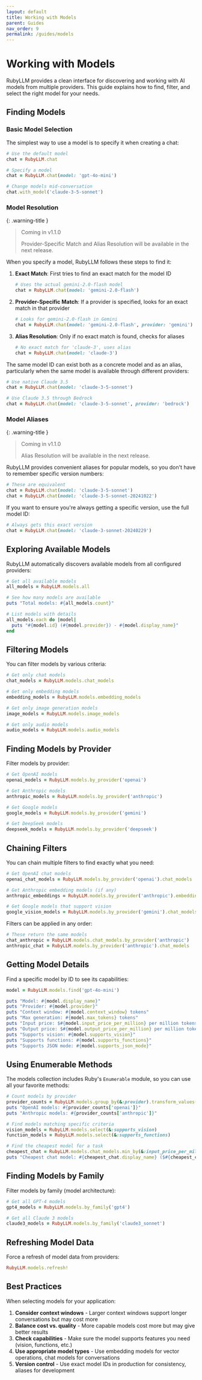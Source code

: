 ```yaml
---
layout: default
title: Working with Models
parent: Guides
nav_order: 9
permalink: /guides/models
---
```


# Working with Models

RubyLLM provides a clean interface for discovering and working with AI models from multiple providers. This guide explains how to find, filter, and select the right model for your needs.

## Finding Models

### Basic Model Selection

The simplest way to use a model is to specify it when creating a chat:

```ruby
# Use the default model
chat = RubyLLM.chat

# Specify a model
chat = RubyLLM.chat(model: 'gpt-4o-mini')

# Change models mid-conversation
chat.with_model('claude-3-5-sonnet')
```

### Model Resolution

{: .warning-title }
> Coming in v1.1.0
>
> Provider-Specific Match and Alias Resolution will be available in the next release.

When you specify a model, RubyLLM follows these steps to find it:

1. **Exact Match**: First tries to find an exact match for the model ID
   ```ruby
   # Uses the actual gemini-2.0-flash model
   chat = RubyLLM.chat(model: 'gemini-2.0-flash')
   ```

2. **Provider-Specific Match**: If a provider is specified, looks for an exact match in that provider
   ```ruby
   # Looks for gemini-2.0-flash in Gemini
   chat = RubyLLM.chat(model: 'gemini-2.0-flash', provider: 'gemini')
   ```

3. **Alias Resolution**: Only if no exact match is found, checks for aliases
   ```ruby
   # No exact match for 'claude-3', uses alias
   chat = RubyLLM.chat(model: 'claude-3')
   ```

The same model ID can exist both as a concrete model and as an alias, particularly when the same model is available through different providers:

```ruby
# Use native Claude 3.5
chat = RubyLLM.chat(model: 'claude-3-5-sonnet')

# Use Claude 3.5 through Bedrock
chat = RubyLLM.chat(model: 'claude-3-5-sonnet', provider: 'bedrock')
```

### Model Aliases

{: .warning-title }
> Coming in v1.1.0
>
> Alias Resolution will be available in the next release.

RubyLLM provides convenient aliases for popular models, so you don't have to remember specific version numbers:

```ruby
# These are equivalent
chat = RubyLLM.chat(model: 'claude-3-5-sonnet')
chat = RubyLLM.chat(model: 'claude-3-5-sonnet-20241022')
```

If you want to ensure you're always getting a specific version, use the full model ID:

```ruby
# Always gets this exact version
chat = RubyLLM.chat(model: 'claude-3-sonnet-20240229')
```

## Exploring Available Models

RubyLLM automatically discovers available models from all configured providers:

```ruby
# Get all available models
all_models = RubyLLM.models.all

# See how many models are available
puts "Total models: #{all_models.count}"

# List models with details
all_models.each do |model|
  puts "#{model.id} (#{model.provider}) - #{model.display_name}"
end
```

## Filtering Models

You can filter models by various criteria:

```ruby
# Get only chat models
chat_models = RubyLLM.models.chat_models

# Get only embedding models
embedding_models = RubyLLM.models.embedding_models

# Get only image generation models
image_models = RubyLLM.models.image_models

# Get only audio models
audio_models = RubyLLM.models.audio_models
```

## Finding Models by Provider

Filter models by provider:

```ruby
# Get OpenAI models
openai_models = RubyLLM.models.by_provider('openai')

# Get Anthropic models
anthropic_models = RubyLLM.models.by_provider('anthropic')

# Get Google models
google_models = RubyLLM.models.by_provider('gemini')

# Get DeepSeek models
deepseek_models = RubyLLM.models.by_provider('deepseek')
```

## Chaining Filters

You can chain multiple filters to find exactly what you need:

```ruby
# Get OpenAI chat models
openai_chat_models = RubyLLM.models.by_provider('openai').chat_models

# Get Anthropic embedding models (if any)
anthropic_embeddings = RubyLLM.models.by_provider('anthropic').embedding_models

# Get Google models that support vision
google_vision_models = RubyLLM.models.by_provider('gemini').chat_models.select(&:supports_vision)
```

Filters can be applied in any order:

```ruby
# These return the same models
chat_anthropic = RubyLLM.models.chat_models.by_provider('anthropic')
anthropic_chat = RubyLLM.models.by_provider('anthropic').chat_models
```

## Getting Model Details

Find a specific model by ID to see its capabilities:

```ruby
model = RubyLLM.models.find('gpt-4o-mini')

puts "Model: #{model.display_name}"
puts "Provider: #{model.provider}"
puts "Context window: #{model.context_window} tokens"
puts "Max generation: #{model.max_tokens} tokens"
puts "Input price: $#{model.input_price_per_million} per million tokens"
puts "Output price: $#{model.output_price_per_million} per million tokens"
puts "Supports vision: #{model.supports_vision}"
puts "Supports functions: #{model.supports_functions}"
puts "Supports JSON mode: #{model.supports_json_mode}"
```

## Using Enumerable Methods

The models collection includes Ruby's `Enumerable` module, so you can use all your favorite methods:

```ruby
# Count models by provider
provider_counts = RubyLLM.models.group_by(&:provider).transform_values(&:count)
puts "OpenAI models: #{provider_counts['openai']}"
puts "Anthropic models: #{provider_counts['anthropic']}"

# Find models matching specific criteria
vision_models = RubyLLM.models.select(&:supports_vision)
function_models = RubyLLM.models.select(&:supports_functions)

# Find the cheapest model for a task
cheapest_chat = RubyLLM.models.chat_models.min_by(&:input_price_per_million)
puts "Cheapest chat model: #{cheapest_chat.display_name} ($#{cheapest_chat.input_price_per_million}/M tokens)"
```

## Finding Models by Family

Filter models by family (model architecture):

```ruby
# Get all GPT-4 models
gpt4_models = RubyLLM.models.by_family('gpt4')

# Get all Claude 3 models
claude3_models = RubyLLM.models.by_family('claude3_sonnet')
```

## Refreshing Model Data

Force a refresh of model data from providers:

```ruby
RubyLLM.models.refresh!
```

## Best Practices

When selecting models for your application:

1. **Consider context windows** - Larger context windows support longer conversations but may cost more
2. **Balance cost vs. quality** - More capable models cost more but may give better results
3. **Check capabilities** - Make sure the model supports features you need (vision, functions, etc.)
4. **Use appropriate model types** - Use embedding models for vector operations, chat models for conversations
5. **Version control** - Use exact model IDs in production for consistency, aliases for development